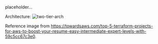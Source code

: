 placeholder...

Architecture:
![two-tier-arch](https://miro.medium.com/v2/resize:fit:4800/format:webp/1*qoLCdDIcRGQwpFjcZGhSNQ.png)

Reference image from https://towardsaws.com/top-5-terraform-projects-for-aws-to-boost-your-resume-easy-intermediate-expert-levels-with-59c5cc67c3e0.